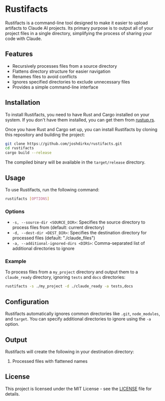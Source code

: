 # Rustifacts

Rustifacts is a command-line tool designed to make it easier to upload artifacts to Claude AI projects. Its primary purpose is to output all of your project files in a single directory, simplifying the process of sharing your code with Claude.

## Features

- Recursively processes files from a source directory
- Flattens directory structure for easier navigation
- Renames files to avoid conflicts
- Ignores specified directories to exclude unnecessary files
- Provides a simple command-line interface

## Installation

To install Rustifacts, you need to have Rust and Cargo installed on your system. If you don't have them installed, you can get them from [rustup.rs](https://rustup.rs/).

Once you have Rust and Cargo set up, you can install Rustifacts by cloning this repository and building the project:

```bash
git clone https://github.com/joshdirkx/rustifacts.git
cd rustifacts
cargo build --release
```

The compiled binary will be available in the `target/release` directory.

## Usage

To use Rustifacts, run the following command:

```bash
rustifacts [OPTIONS]
```

### Options

- `-s, --source-dir <SOURCE_DIR>`: Specifies the source directory to process files from (default: current directory)
- `-d, --dest-dir <DEST_DIR>`: Specifies the destination directory for processed files (default: "./claude_files")
- `-a, --additional-ignored-dirs <DIRS>`: Comma-separated list of additional directories to ignore

### Example

To process files from a `my_project` directory and output them to a `claude_ready` directory, ignoring `tests` and `docs` directories:

```bash
rustifacts -s ./my_project -d ./claude_ready -a tests,docs
```

## Configuration

Rustifacts automatically ignores common directories like `.git`, `node_modules`, and `target`. You can specify additional directories to ignore using the `-a` option.

## Output

Rustifacts will create the following in your destination directory:

1. Processed files with flattened names

## License

This project is licensed under the MIT License - see the [LICENSE](LICENSE) file for details.